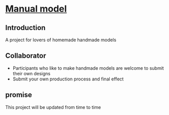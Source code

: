# [Manual model](https://github.com/mwk719/manual-model)

## Introduction

A project for lovers of homemade handmade models

## Collaborator

- Participants who like to make handmade models are welcome to submit their own designs
- Submit your own production process and final effect

## promise

This project will be updated from time to time

